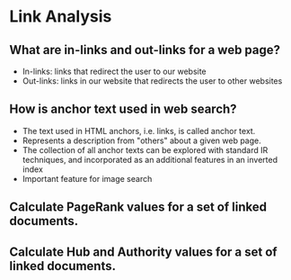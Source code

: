 # Link Analysis

## What are in-links and out-links for a web page?

-   In-links: links that redirect the user to our website
-   Out-links: links in our website that redirects the user to other websites

## How is anchor text used in web search?

-   The text used in HTML anchors, i.e. links, is called anchor text.
-   Represents a description from "others" about a given web page.
-   The collection of all anchor texts can be explored with standard IR techniques, and incorporated as an additional features in an inverted index
-   Important feature for image search

## Calculate PageRank values for a set of linked documents.

## Calculate Hub and Authority values for a set of linked documents.
